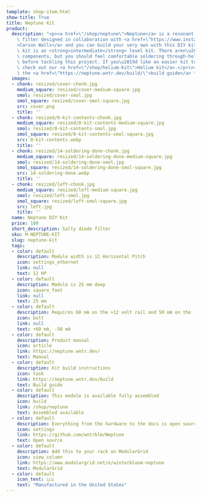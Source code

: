 ```yaml
---
template: shop-item.html
show-title: True
title: Neptune Kit
product:
  description: "<p><a href=\"/shop/neptune\">Neptune</a> is a resonant diode ladder\
    \ filter designed in collaboration with <a href=\"https://www.instagram.com/decapod_devices/\"\
    >Carson Walls</a> and you can build your very own with this DIY kit!</p>\n<p>This\
    \ kit is an <strong>intermediate</strong> level kit. There aren\u2019t any surface-mount\
    \ components, but you should feel comfortable soldering through-hole components\
    \ before tackling this project. If you\u2019d like an easier kit to get started,\
    \ check out our <a href=\"/shop/helium-kit\">Helium kit</a>.</p>\n<p>Check out\
    \ the <a href=\"https://neptune.wntr.dev/build/\">build guide</a> to learn more.</p>"
  images:
  - chonk: resized/cover-chonk.jpg
    medium_square: resized/cover-medium-square.jpg
    smol: resized/cover-smol.jpg
    smol_square: resized/cover-smol-square.jpg
    src: cover.png
    title: ''
  - chonk: resized/0-kit-contents-chonk.jpg
    medium_square: resized/0-kit-contents-medium-square.jpg
    smol: resized/0-kit-contents-smol.jpg
    smol_square: resized/0-kit-contents-smol-square.jpg
    src: 0-kit-contents.webp
    title: ''
  - chonk: resized/14-soldering-done-chonk.jpg
    medium_square: resized/14-soldering-done-medium-square.jpg
    smol: resized/14-soldering-done-smol.jpg
    smol_square: resized/14-soldering-done-smol-square.jpg
    src: 14-soldering-done.webp
    title: ''
  - chonk: resized/left-chonk.jpg
    medium_square: resized/left-medium-square.jpg
    smol: resized/left-smol.jpg
    smol_square: resized/left-smol-square.jpg
    src: left.jpg
    title: ''
  name: Neptune DIY Kit
  price: 189
  short_description: Salty diode filter
  sku: M-NEPTUNE-KIT
  slug: neptune-kit
  tags:
  - color: default
    description: Module width is 12 Horizontal Pitch
    icon: settings_ethernet
    link: null
    text: 12 HP
  - color: default
    description: Module is 25 mm deep
    icon: square_foot
    link: null
    text: 25 mm
  - color: default
    description: Requires 60 mA on the +12 volt rail and 50 mA on the -12 volt rail
    icon: bolt
    link: null
    text: +60 mA, -50 mA
  - color: default
    description: Product manual
    icon: article
    link: https://neptune.wntr.dev/
    text: Manual
  - color: default
    description: Kit build instructions
    icon: task
    link: https://neptune.wntr.dev/build
    text: Build guide
  - color: default
    description: This module is available fully assembled
    icon: build
    link: /shop/neptune
    text: Assembled available
  - color: default
    description: Everything from the hardware to the docs is open source
    icon: settings
    link: https://github.com/wntrblm/Neptune
    text: Open source
  - color: default
    description: Add this to your rack on ModularGrid
    icon: view_column
    link: https://www.modulargrid.net/e/winterbloom-neptune
    text: ModularGrid
  - color: default
    icon_text: 🇺🇸
    text: "Manufactured in the United States"
---
```

